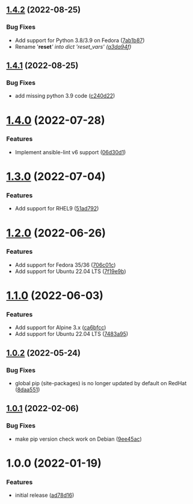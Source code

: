 ## [1.4.2](https://github.com/de-it-krachten/ansible-role-python/compare/v1.4.1...v1.4.2) (2022-08-25)


### Bug Fixes

* Add support for Python 3.8/3.9 on Fedora ([7ab1b87](https://github.com/de-it-krachten/ansible-role-python/commit/7ab1b879cbefeeee1d0319a6a06a44e743bc859f))
* Rename '__reset__<var>' into dict 'reset_vars' ([a3da94f](https://github.com/de-it-krachten/ansible-role-python/commit/a3da94f553548e875b60f56d1817c6c6aa787af2))

## [1.4.1](https://github.com/de-it-krachten/ansible-role-python/compare/v1.4.0...v1.4.1) (2022-08-25)


### Bug Fixes

* add missing python 3.9 code ([c240d22](https://github.com/de-it-krachten/ansible-role-python/commit/c240d2257d413914a91f11995443d1210a833170))

# [1.4.0](https://github.com/de-it-krachten/ansible-role-python/compare/v1.3.0...v1.4.0) (2022-07-28)


### Features

* Implement ansible-lint v6 support ([06d30d1](https://github.com/de-it-krachten/ansible-role-python/commit/06d30d1abb878c969a4eb142e6ce054d66cce08d))

# [1.3.0](https://github.com/de-it-krachten/ansible-role-python/compare/v1.2.0...v1.3.0) (2022-07-04)


### Features

* Add support for RHEL9 ([51ad792](https://github.com/de-it-krachten/ansible-role-python/commit/51ad7922b15f5f3e72dca13bce55ff66f7d5ad7b))

# [1.2.0](https://github.com/de-it-krachten/ansible-role-python/compare/v1.1.0...v1.2.0) (2022-06-26)


### Features

* Add support for Fedora 35/36 ([706c01c](https://github.com/de-it-krachten/ansible-role-python/commit/706c01cf56df3cd6af0f3b22724c719d0f0ef08d))
* Add support for Ubuntu 22.04 LTS ([7f19e9b](https://github.com/de-it-krachten/ansible-role-python/commit/7f19e9ba98c861f15a3e872a7a16fcf8b74dd014))

# [1.1.0](https://github.com/de-it-krachten/ansible-role-python/compare/v1.0.2...v1.1.0) (2022-06-03)


### Features

* Add support for Alpine 3.x ([ca6bfcc](https://github.com/de-it-krachten/ansible-role-python/commit/ca6bfcc07b803ee520c8ebdb5511de8b1866ea24))
* Add support for Ubuntu 22.04 LTS ([7483a95](https://github.com/de-it-krachten/ansible-role-python/commit/7483a954689d1531303feba7fb21886e08a7940b))

## [1.0.2](https://github.com/de-it-krachten/ansible-role-python/compare/v1.0.1...v1.0.2) (2022-05-24)


### Bug Fixes

* global pip (site-packages) is no longer updated by default on RedHat ([8daa551](https://github.com/de-it-krachten/ansible-role-python/commit/8daa551a774070db9cea7f4c7fc0557692f58419))

## [1.0.1](https://github.com/de-it-krachten/ansible-role-python/compare/v1.0.0...v1.0.1) (2022-02-06)


### Bug Fixes

* make pip version check work on Debian ([9ee45ac](https://github.com/de-it-krachten/ansible-role-python/commit/9ee45acb30edf8033fdeb5a6129a2a5c574398bd))

# 1.0.0 (2022-01-19)


### Features

* initial release ([ad78d16](https://github.com/de-it-krachten/ansible-role-python/commit/ad78d1637e3198f4643655851c720e0228492ac7))
